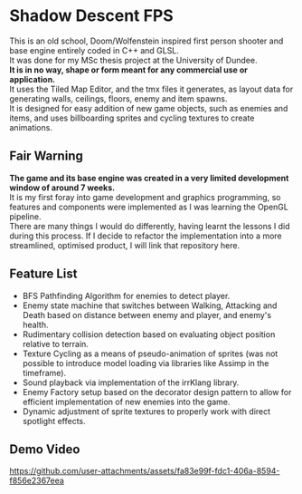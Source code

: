# Shadow Descent FPS
This is an old school, Doom/Wolfenstein inspired first person shooter and base engine entirely coded in C++ and GLSL.<br/>
It was done for my MSc thesis project at the University of Dundee.<br/>
**It is in no way, shape or form meant for any commercial use or application.<br/>**
It uses the Tiled Map Editor, and the tmx files it generates, as layout data for generating walls, ceilings, floors, enemy and item spawns.<br/>
It is designed for easy addition of new game objects, such as enemies and items, and uses billboarding sprites and cycling textures to create animations.<br/>


## Fair Warning
**The game and its base engine was created in a very limited development window of around 7 weeks.** <br/>
It is my first foray into game development and graphics programming, so features and components were implemented as I was learning the OpenGL pipeline. <br/>
There are many things I would do differently, having learnt the lessons I did during this process. If I decide to refactor the implementation into a more streamlined, optimised product, I will link that repository here. <br/>

## Feature List
- BFS Pathfinding Algorithm for enemies to detect player.
- Enemy state machine that switches between Walking, Attacking and Death based on distance between enemy and player, and enemy's health.
- Rudimentary collision detection based on evaluating object position relative to terrain.
- Texture Cycling as a means of pseudo-animation of sprites (was not possible to introduce model loading via libraries like Assimp in the timeframe).
- Sound playback via implementation of the irrKlang library.
- Enemy Factory setup based on the decorator design pattern to allow for efficient implementation of new enemies into the game.
- Dynamic adjustment of sprite textures to properly work with direct spotlight effects.


## Demo Video
https://github.com/user-attachments/assets/fa83e99f-fdc1-406a-8594-f856e2367eea

